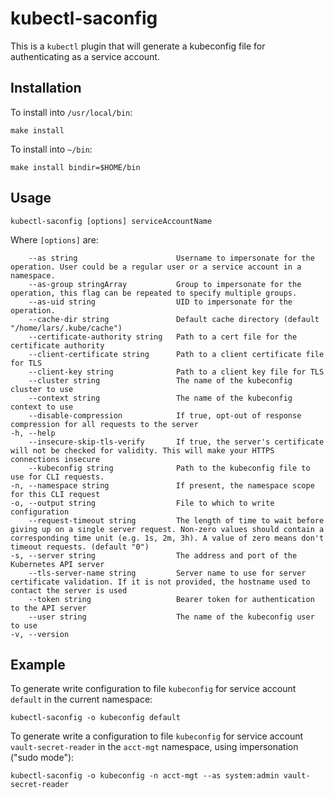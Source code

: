 # kubectl-saconfig

This is a `kubectl` plugin that will generate a kubeconfig file for authenticating as a service account.

## Installation

To install into `/usr/local/bin`:

```
make install
```

To install into `~/bin`:

```
make install bindir=$HOME/bin
```

## Usage

```
kubectl-saconfig [options] serviceAccountName
```

Where `[options]` are:

```
    --as string                      Username to impersonate for the operation. User could be a regular user or a service account in a namespace.
    --as-group stringArray           Group to impersonate for the operation, this flag can be repeated to specify multiple groups.
    --as-uid string                  UID to impersonate for the operation.
    --cache-dir string               Default cache directory (default "/home/lars/.kube/cache")
    --certificate-authority string   Path to a cert file for the certificate authority
    --client-certificate string      Path to a client certificate file for TLS
    --client-key string              Path to a client key file for TLS
    --cluster string                 The name of the kubeconfig cluster to use
    --context string                 The name of the kubeconfig context to use
    --disable-compression            If true, opt-out of response compression for all requests to the server
-h, --help
    --insecure-skip-tls-verify       If true, the server's certificate will not be checked for validity. This will make your HTTPS connections insecure
    --kubeconfig string              Path to the kubeconfig file to use for CLI requests.
-n, --namespace string               If present, the namespace scope for this CLI request
-o, --output string                  File to which to write configuration
    --request-timeout string         The length of time to wait before giving up on a single server request. Non-zero values should contain a corresponding time unit (e.g. 1s, 2m, 3h). A value of zero means don't timeout requests. (default "0")
-s, --server string                  The address and port of the Kubernetes API server
    --tls-server-name string         Server name to use for server certificate validation. If it is not provided, the hostname used to contact the server is used
    --token string                   Bearer token for authentication to the API server
    --user string                    The name of the kubeconfig user to use
-v, --version
```

## Example

To generate write configuration to file `kubeconfig` for service account `default` in the current namespace:

```
kubectl-saconfig -o kubeconfig default
```

To generate write a configuration to file `kubeconfig` for service account `vault-secret-reader` in the `acct-mgt` namespace, using impersonation ("sudo mode"):

```
kubectl-saconfig -o kubeconfig -n acct-mgt --as system:admin vault-secret-reader
```

